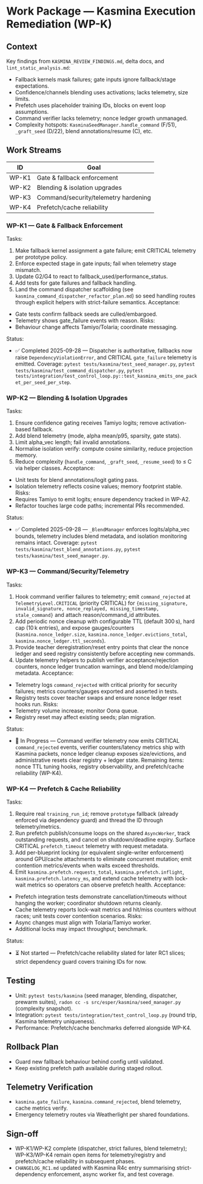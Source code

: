# Work Package — Kasmina Execution Remediation (WP-K)

## Context
Key findings from `KASMINA_REVIEW_FINDINGS.md`, delta docs, and `lint_static_analysis.md`:
- Fallback kernels mask failures; gate inputs ignore fallback/stage expectations.
- Confidence/channels blending uses activations; lacks telemetry, size limits.
- Prefetch uses placeholder training IDs, blocks on event loop assumptions.
- Command verifier lacks telemetry; nonce ledger growth unmanaged.
- Complexity hotspots: `KasminaSeedManager.handle_command` (F/51), `_graft_seed` (D/22), blend annotations/resume (C), etc.

## Work Streams
| ID | Goal |
|----|------|
| WP-K1 | Gate & fallback enforcement |
| WP-K2 | Blending & isolation upgrades |
| WP-K3 | Command/security/telemetry hardening |
| WP-K4 | Prefetch/cache reliability |

### WP-K1 — Gate & Fallback Enforcement
Tasks:
1. Make fallback kernel assignment a gate failure; emit CRITICAL telemetry per prototype policy.
2. Enforce expected stage in gate inputs; fail when telemetry stage mismatch.
3. Update G2/G4 to react to fallback_used/performance_status.
4. Add tests for gate failures and fallback handling.
5. Land the command dispatcher scaffolding (see `kasmina_command_dispatcher_refactor_plan.md`) so seed handling routes through explicit helpers with strict-failure semantics.
Acceptance:
- Gate tests confirm fallback seeds are culled/embargoed.
- Telemetry shows gate_failure events with reason.
Risks:
- Behaviour change affects Tamiyo/Tolaria; coordinate messaging.

Status:
- ✅ Completed 2025-09-28 — Dispatcher is authoritative, fallbacks now raise `DependencyViolationError`, and CRITICAL `gate_failure` telemetry is emitted. Coverage: `pytest tests/kasmina/test_seed_manager.py`, `pytest tests/kasmina/test_command_dispatcher.py`, `pytest tests/integration/test_control_loop.py::test_kasmina_emits_one_packet_per_seed_per_step`.

### WP-K2 — Blending & Isolation Upgrades
Tasks:
1. Ensure confidence gating receives Tamiyo logits; remove activation-based fallback.
2. Add blend telemetry (mode, alpha mean/p95, sparsity, gate stats).
3. Limit alpha_vec length; fail invalid annotations.
4. Normalise isolation verify: compute cosine similarity, reduce projection memory.
5. Reduce complexity (`handle_command`, `_graft_seed`, `_resume_seed`) to ≤ C via helper classes.
Acceptance:
- Unit tests for blend annotations/logit gating pass.
- Isolation telemetry reflects cosine values; memory footprint stable.
Risks:
- Requires Tamiyo to emit logits; ensure dependency tracked in WP-A2.
- Refactor touches large code paths; incremental PRs recommended.

Status:
- ✅ Completed 2025-09-28 — `_BlendManager` enforces logits/alpha_vec bounds, telemetry includes blend metadata, and isolation monitoring remains intact. Coverage: `pytest tests/kasmina/test_blend_annotations.py`, `pytest tests/kasmina/test_seed_manager.py`.

### WP-K3 — Command/Security/Telemetry
Tasks:
1. Hook command verifier failures to telemetry; emit `command_rejected` at `TelemetryLevel.CRITICAL` (priority CRITICAL) for `{missing_signature, invalid_signature, nonce_replayed, missing_timestamp, stale_command}` and attach reason/command_id attributes.
2. Add periodic nonce cleanup with configurable TTL (default 300 s), hard cap (10 k entries), and expose gauges/counters (`kasmina.nonce_ledger.size`, `kasmina.nonce_ledger.evictions_total`, `kasmina.nonce_ledger.ttl_seconds`).
3. Provide teacher deregistration/reset entry points that clear the nonce ledger and seed registry consistently before accepting new commands.
4. Update telemetry helpers to publish verifier acceptance/rejection counters, nonce ledger truncation warnings, and blend mode/clamping metadata.
Acceptance:
- Telemetry logs `command_rejected` with critical priority for security failures; metrics counters/gauges exported and asserted in tests.
- Registry tests cover teacher swaps and ensure nonce ledger reset hooks run.
Risks:
- Telemetry volume increase; monitor Oona queue.
- Registry reset may affect existing seeds; plan migration.

Status:
- 🚧 In Progress — Command verifier telemetry now emits CRITICAL `command_rejected` events, verifier counters/latency metrics ship with Kasmina packets, nonce ledger cleanup exposes size/evictions, and administrative resets clear registry + ledger state. Remaining items: nonce TTL tuning hooks, registry observability, and prefetch/cache reliability (WP-K4).

### WP-K4 — Prefetch & Cache Reliability
Tasks:
1. Require real `training_run_id`; remove `prototype` fallback (already enforced via dependency guard) and thread the ID through telemetry/metrics.
2. Run prefetch publish/consume loops on the shared `AsyncWorker`, track outstanding requests, and cancel on shutdown/deadline expiry. Surface CRITICAL `prefetch_timeout` telemetry with request metadata.
3. Add per-blueprint locking (or equivalent single-writer enforcement) around GPU/cache attachments to eliminate concurrent mutation; emit contention metrics/events when waits exceed thresholds.
4. Emit `kasmina.prefetch.requests_total`, `kasmina.prefetch.inflight`, `kasmina.prefetch.latency_ms`, and extend cache telemetry with lock-wait metrics so operators can observe prefetch health.
Acceptance:
- Prefetch integration tests demonstrate cancellation/timeouts without hanging the worker; coordinator shutdown returns cleanly.
- Cache telemetry reports lock-wait metrics and hit/miss counters without races; unit tests cover contention scenarios.
Risks:
- Async changes must align with Tolaria/Tamiyo worker.
- Additional locks may impact throughput; benchmark.

Status:
- ⏳ Not started — Prefetch/cache reliability slated for later RC1 slices; strict dependency guard covers training IDs for now.

## Testing
- Unit: `pytest tests/kasmina` (seed manager, blending, dispatcher, prewarm suites), `radon cc -s src/esper/kasmina/seed_manager.py` (complexity snapshot).
- Integration: `pytest tests/integration/test_control_loop.py` (round trip, Kasmina telemetry uniqueness).
- Performance: Prefetch/cache benchmarks deferred alongside WP-K4.

## Rollback Plan
- Guard new fallback behaviour behind config until validated.
- Keep existing prefetch path available during staged rollout.

## Telemetry Verification
- `kasmina.gate_failure`, `kasmina.command_rejected`, blend telemetry, cache metrics verify.
- Emergency telemetry routes via Weatherlight per shared foundations.

## Sign-off
- WP-K1/WP-K2 complete (dispatcher, strict failures, blend telemetry); WP-K3/WP-K4 remain open items for telemetry/registry and prefetch/cache reliability in subsequent phases.
- `CHANGELOG_RC1.md` updated with Kasmina R4c entry summarising strict-dependency enforcement, async worker fix, and test coverage.
